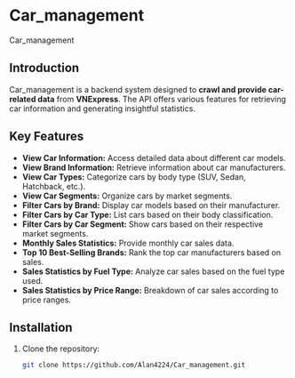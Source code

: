 # Car_management

Car_management

## Introduction

Car_management is a backend system designed to **crawl and provide car-related data** from **VNExpress**. The API offers various features for retrieving car information and generating insightful statistics.

## Key Features

- **View Car Information:** Access detailed data about different car models.
- **View Brand Information:** Retrieve information about car manufacturers.
- **View Car Types:** Categorize cars by body type (SUV, Sedan, Hatchback, etc.).
- **View Car Segments:** Organize cars by market segments.
- **Filter Cars by Brand:** Display car models based on their manufacturer.
- **Filter Cars by Car Type:** List cars based on their body classification.
- **Filter Cars by Car Segment:** Show cars based on their respective market segments.
- **Monthly Sales Statistics:** Provide monthly car sales data.
- **Top 10 Best-Selling Brands:** Rank the top car manufacturers based on sales.
- **Sales Statistics by Fuel Type:** Analyze car sales based on the fuel type used.
- **Sales Statistics by Price Range:** Breakdown of car sales according to price ranges.

## Installation

1. Clone the repository:
   ```sh
   git clone https://github.com/Alan4224/Car_management.git
   ```
